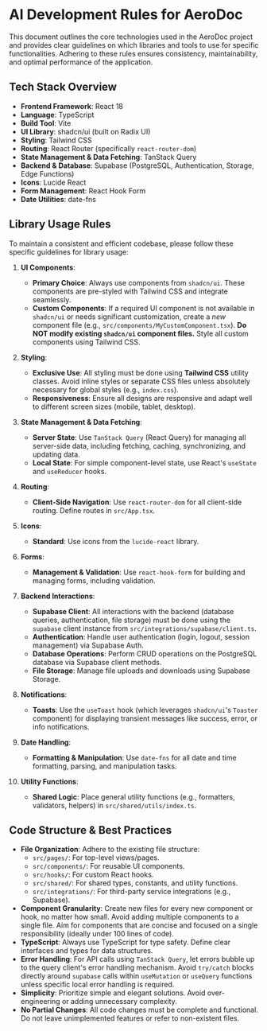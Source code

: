 # AI Development Rules for AeroDoc

This document outlines the core technologies used in the AeroDoc project and provides clear guidelines on which libraries and tools to use for specific functionalities. Adhering to these rules ensures consistency, maintainability, and optimal performance of the application.

## Tech Stack Overview

*   **Frontend Framework**: React 18
*   **Language**: TypeScript
*   **Build Tool**: Vite
*   **UI Library**: shadcn/ui (built on Radix UI)
*   **Styling**: Tailwind CSS
*   **Routing**: React Router (specifically `react-router-dom`)
*   **State Management & Data Fetching**: TanStack Query
*   **Backend & Database**: Supabase (PostgreSQL, Authentication, Storage, Edge Functions)
*   **Icons**: Lucide React
*   **Form Management**: React Hook Form
*   **Date Utilities**: date-fns

## Library Usage Rules

To maintain a consistent and efficient codebase, please follow these specific guidelines for library usage:

1.  **UI Components**:
    *   **Primary Choice**: Always use components from `shadcn/ui`. These components are pre-styled with Tailwind CSS and integrate seamlessly.
    *   **Custom Components**: If a required UI component is not available in `shadcn/ui` or needs significant customization, create a *new* component file (e.g., `src/components/MyCustomComponent.tsx`). **Do NOT modify existing `shadcn/ui` component files.** Style all custom components using Tailwind CSS.

2.  **Styling**:
    *   **Exclusive Use**: All styling must be done using **Tailwind CSS** utility classes. Avoid inline styles or separate CSS files unless absolutely necessary for global styles (e.g., `index.css`).
    *   **Responsiveness**: Ensure all designs are responsive and adapt well to different screen sizes (mobile, tablet, desktop).

3.  **State Management & Data Fetching**:
    *   **Server State**: Use `TanStack Query` (React Query) for managing all server-side data, including fetching, caching, synchronizing, and updating data.
    *   **Local State**: For simple component-level state, use React's `useState` and `useReducer` hooks.

4.  **Routing**:
    *   **Client-Side Navigation**: Use `react-router-dom` for all client-side routing. Define routes in `src/App.tsx`.

5.  **Icons**:
    *   **Standard**: Use icons from the `lucide-react` library.

6.  **Forms**:
    *   **Management & Validation**: Use `react-hook-form` for building and managing forms, including validation.

7.  **Backend Interactions**:
    *   **Supabase Client**: All interactions with the backend (database queries, authentication, file storage) must be done using the `supabase` client instance from `src/integrations/supabase/client.ts`.
    *   **Authentication**: Handle user authentication (login, logout, session management) via Supabase Auth.
    *   **Database Operations**: Perform CRUD operations on the PostgreSQL database via Supabase client methods.
    *   **File Storage**: Manage file uploads and downloads using Supabase Storage.

8.  **Notifications**:
    *   **Toasts**: Use the `useToast` hook (which leverages `shadcn/ui`'s `Toaster` component) for displaying transient messages like success, error, or info notifications.

9.  **Date Handling**:
    *   **Formatting & Manipulation**: Use `date-fns` for all date and time formatting, parsing, and manipulation tasks.

10. **Utility Functions**:
    *   **Shared Logic**: Place general utility functions (e.g., formatters, validators, helpers) in `src/shared/utils/index.ts`.

## Code Structure & Best Practices

*   **File Organization**: Adhere to the existing file structure:
    *   `src/pages/`: For top-level views/pages.
    *   `src/components/`: For reusable UI components.
    *   `src/hooks/`: For custom React hooks.
    *   `src/shared/`: For shared types, constants, and utility functions.
    *   `src/integrations/`: For third-party service integrations (e.g., Supabase).
*   **Component Granularity**: Create new files for every new component or hook, no matter how small. Avoid adding multiple components to a single file. Aim for components that are concise and focused on a single responsibility (ideally under 100 lines of code).
*   **TypeScript**: Always use TypeScript for type safety. Define clear interfaces and types for data structures.
*   **Error Handling**: For API calls using `TanStack Query`, let errors bubble up to the query client's error handling mechanism. Avoid `try/catch` blocks directly around `supabase` calls within `useMutation` or `useQuery` functions unless specific local error handling is required.
*   **Simplicity**: Prioritize simple and elegant solutions. Avoid over-engineering or adding unnecessary complexity.
*   **No Partial Changes**: All code changes must be complete and functional. Do not leave unimplemented features or refer to non-existent files.